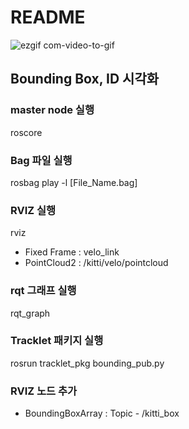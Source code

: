 


README
=============
![ezgif com-video-to-gif](https://user-images.githubusercontent.com/67350632/93546526-e7102c80-f99d-11ea-8179-081bdf64e6d5.gif)

Bounding Box, ID 시각화
-------------------------

### master node 실행

  roscore
### Bag 파일 실행

  rosbag play -l [File_Name.bag]

### RVIZ 실행

  rviz
- Fixed Frame : velo_link
- PointCloud2 : /kitti/velo/pointcloud


### rqt 그래프 실행

  rqt_graph

### Tracklet 패키지 실행

  rosrun tracklet_pkg bounding_pub.py

### RVIZ 노드 추가

- BoundingBoxArray : Topic - /kitti_box
